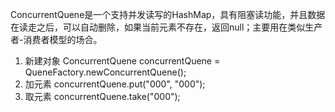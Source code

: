ConcurrentQuene<T>是一个支持并发读写的HashMap，具有阻塞读功能，并且数据在读走之后，可以自动删除，如果当前元素不存在，返回null；主要用在类似生产者-消费者模型的场合。
1) 新建对象
  ConcurrentQuene<String> concurrentQuene = QueneFactory.newConcurrentQuene();
2) 加元素
concurrentQuene.put("000", "000");
3) 取元素
concurrentQuene.take("000");
